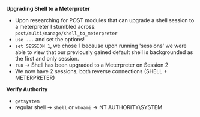 
**Upgrading Shell to a Meterpreter**
- Upon researching for POST modules that can upgrade a shell session to a meterpreter I stumbled across: `post/multi/manage/shell_to_meterpreter`
- `use ...` and set the options!
- `set SESSION 1`, we chose 1 because upon running 'sessions' we were able to view that our previously gained default shell is backgrounded as the first and only session.
- `run` -> Shell has been upgraded to a Meterpreter on Session 2
- We now have 2 sessions, both reverse connections (SHELL + METERPRETER)

**Verify Authority**
- `getsystem`
- regular shell -> `shell` or `whoami` -> NT AUTHORITY\SYSTEM

